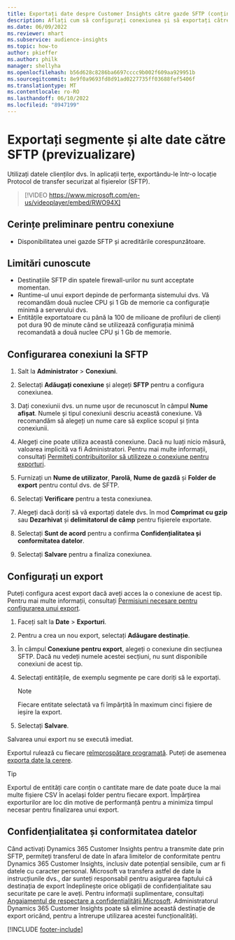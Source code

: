 ```yaml
---
title: Exportați date despre Customer Insights către gazde SFTP (conține videoclip)
description: Aflați cum să configurați conexiunea și să exportați către o locație SFTP.
ms.date: 06/09/2022
ms.reviewer: mhart
ms.subservice: audience-insights
ms.topic: how-to
author: pkieffer
ms.author: philk
manager: shellyha
ms.openlocfilehash: b56d628c8286ba6697cccc9b002f609aa929951b
ms.sourcegitcommit: 8e9f0a9693fd8d91ad0227735ff03688fef5406f
ms.translationtype: MT
ms.contentlocale: ro-RO
ms.lasthandoff: 06/10/2022
ms.locfileid: "8947199"
---
```

# <a name="export-segments-and-other-data-to-sftp-preview"></a>Exportați segmente și alte date către SFTP (previzualizare)

Utilizați datele clienților dvs. în aplicații terțe, exportându-le într-o locație Protocol de transfer securizat al fișierelor (SFTP).

> [!VIDEO https://www.microsoft.com/en-us/videoplayer/embed/RWO94X]

## <a name="prerequisites-for-connection"></a>Cerințe preliminare pentru conexiune

- Disponibilitatea unei gazde SFTP și acreditările corespunzătoare.

## <a name="known-limitations"></a>Limitări cunoscute

- Destinațiile SFTP din spatele firewall-urilor nu sunt acceptate momentan. 
- Runtime-ul unui export depinde de performanța sistemului dvs. Vă recomandăm două nuclee CPU și 1 Gb de memorie ca configurație minimă a serverului dvs.
- Entitățile exportatoare cu până la 100 de milioane de profiluri de clienți pot dura 90 de minute când se utilizează configurația minimă recomandată a două nuclee CPU și 1 Gb de memorie.

## <a name="set-up-connection-to-sftp"></a>Configurarea conexiuni la SFTP

1. Salt la **Administrator** > **Conexiuni**.

1. Selectați **Adăugați conexiune** și alegeți **SFTP** pentru a configura conexiunea.

1. Dați conexiunii dvs. un nume ușor de recunoscut în câmpul **Nume afișat**. Numele și tipul conexiunii descriu această conexiune. Vă recomandăm să alegeți un nume care să explice scopul și ținta conexiunii.

1. Alegeți cine poate utiliza această conexiune. Dacă nu luați nicio măsură, valoarea implicită va fi Administratori. Pentru mai multe informații, consultați [Permiteți contribuitorilor să utilizeze o conexiune pentru exporturi](connections.md#allow-contributors-to-use-a-connection-for-exports).

1. Furnizați un **Nume de utilizator**, **Parolă**, **Nume de gazdă** și **Folder de export** pentru contul dvs. de SFTP.

1. Selectați **Verificare** pentru a testa conexiunea.

1. Alegeți dacă doriți să vă exportați datele dvs. în mod **Comprimat cu gzip** sau **Dezarhivat** și **delimitatorul de câmp** pentru fișierele exportate.

1. Selectați **Sunt de acord** pentru a confirma **Confidențialitatea și conformitatea datelor**.

1. Selectați **Salvare** pentru a finaliza conexiunea.

## <a name="configure-an-export"></a>Configurați un export

Puteți configura acest export dacă aveți acces la o conexiune de acest tip. Pentru mai multe informații, consultați [Permisiuni necesare pentru configurarea unui export](export-destinations.md#set-up-a-new-export).

1. Faceți salt la **Date** > **Exporturi**.

1. Pentru a crea un nou export, selectați **Adăugare destinație**.

1. În câmpul **Conexiune pentru export**, alegeți o conexiune din secțiunea SFTP. Dacă nu vedeți numele acestei secțiuni, nu sunt disponibile conexiuni de acest tip.

1. Selectați entitățile, de exemplu segmente pe care doriți să le exportați.

   > [!NOTE]
   > Fiecare entitate selectată va fi împărțită în maximum cinci fișiere de ieșire la export.

1. Selectați **Salvare**.

Salvarea unui export nu se execută imediat.

Exportul rulează cu fiecare [reîmprospătare programată](system.md#schedule-tab).
Puteți de asemenea [exporta date la cerere](export-destinations.md#run-exports-on-demand).

> [!TIP]
> Exportul de entități care conțin o cantitate mare de date poate duce la mai multe fișiere CSV în același folder pentru fiecare export. Împărțirea exporturilor are loc din motive de performanță pentru a minimiza timpul necesar pentru finalizarea unui export.

## <a name="data-privacy-and-compliance"></a>Confidențialitatea și conformitatea datelor

Când activați Dynamics 365 Customer Insights pentru a transmite date prin SFTP, permiteți transferul de date în afara limitelor de conformitate pentru Dynamics 365 Customer Insights, inclusiv date potențial sensibile, cum ar fi datele cu caracter personal. Microsoft va transfera astfel de date la instrucțiunile dvs., dar sunteți responsabil pentru asigurarea faptului că destinația de export îndeplinește orice obligații de confidențialitate sau securitate pe care le aveți. Pentru informații suplimentare, consultați [Angajamentul de respectare a confidențialității Microsoft](https://go.microsoft.com/fwlink/?linkid=396732).
Administratorul Dynamics 365 Customer Insights poate să elimine această destinație de export oricând, pentru a întrerupe utilizarea acestei funcționalități.

[!INCLUDE [footer-include](includes/footer-banner.md)]
